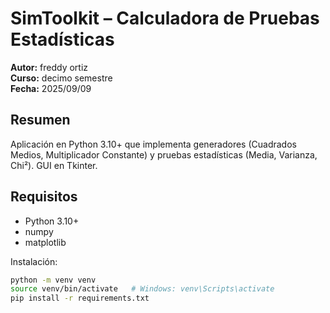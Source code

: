 # SimToolkit – Calculadora de Pruebas Estadísticas

**Autor:** freddy ortiz   
**Curso:** decimo semestre  
**Fecha:** 2025/09/09

## Resumen
Aplicación en Python 3.10+ que implementa generadores (Cuadrados Medios, Multiplicador Constante) y pruebas estadísticas (Media, Varianza, Chi²). GUI en Tkinter.

## Requisitos
- Python 3.10+
- numpy
- matplotlib

Instalación:
```bash
python -m venv venv
source venv/bin/activate   # Windows: venv\Scripts\activate
pip install -r requirements.txt

